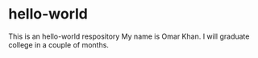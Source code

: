 # hello-world
This is an hello-world respository
My name is Omar Khan. I will graduate college in a couple of months.

